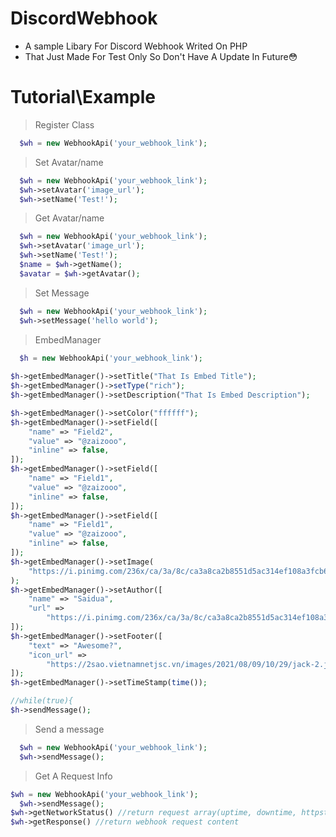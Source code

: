 # DiscordWebhook
- A sample Libary For Discord Webhook Writed On PHP
- That Just Made For Test Only So Don't Have A Update In Future😳
# Tutorial\Example
 > Register Class
```php
  $wh = new WebhookApi('your_webhook_link');
```

> Set Avatar/name
```php
  $wh = new WebhookApi('your_webhook_link');
  $wh->setAvatar('image_url');
  $wh->setName('Test!');
```
> Get Avatar/name
```php
  $wh = new WebhookApi('your_webhook_link');
  $wh->setAvatar('image_url');
  $wh->setName('Test!');
  $name = $wh->getName();
  $avatar = $wh->getAvatar();
```
> Set Message
```php
  $wh = new WebhookApi('your_webhook_link');
  $wh->setMessage('hello world');
```
> EmbedManager
```php
  $h = new WebhookApi('your_webhook_link');
  
$h->getEmbedManager()->setTitle("That Is Embed Title");
$h->getEmbedManager()->setType("rich");
$h->getEmbedManager()->setDescription("That Is Embed Description");

$h->getEmbedManager()->setColor("ffffff");
$h->getEmbedManager()->setField([
    "name" => "Field2",
    "value" => "@zaizooo",
    "inline" => false,
]);
$h->getEmbedManager()->setField([
    "name" => "Field1",
    "value" => "@zaizooo",
    "inline" => false,
]);
$h->getEmbedManager()->setField([
    "name" => "Field1",
    "value" => "@zaizooo",
    "inline" => false,
]);
$h->getEmbedManager()->setImage(
    "https://i.pinimg.com/236x/ca/3a/8c/ca3a8ca2b8551d5ac314ef108a3fcb6f.jpg"
);
$h->getEmbedManager()->setAuthor([
    "name" => "Saidua",
    "url" =>
        "https://i.pinimg.com/236x/ca/3a/8c/ca3a8ca2b8551d5ac314ef108a3fcb6f.jpg",
]);
$h->getEmbedManager()->setFooter([
    "text" => "Awesome?",
    "icon_url" =>
        "https://2sao.vietnamnetjsc.vn/images/2021/08/09/10/29/jack-2.jpeg",
]);
$h->getEmbedManager()->setTimeStamp(time());

//while(true){
$h->sendMessage();
```
> Send a message
```php
  $wh = new WebhookApi('your_webhook_link');
  $wh->sendMessage();
```
> Get A Request Info
```php
$wh = new WebhookApi('your_webhook_link');
  $wh->sendMessage();
$wh->getNetworkStatus() //return request array(uptime, downtime, httpstatus, domain_finding time, connect_time, total_time)
$wh->getResponse() //return webhook request content
